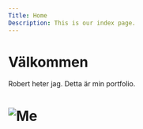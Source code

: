 ```yaml
---
Title: Home
Description: This is our index page.
---
```


Välkommen
==========================
Robert heter jag. Detta är min portfolio.


![Me](%assets_url%/img/me.jpg)
==========================